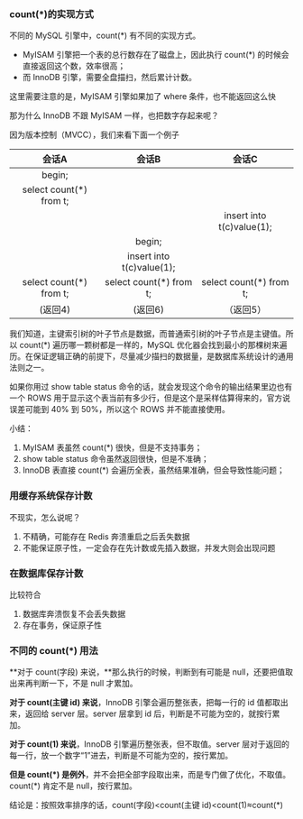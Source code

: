 ### count(*)的实现方式

不同的 MySQL 引擎中，count(*) 有不同的实现方式。

- MyISAM 引擎把一个表的总行数存在了磁盘上，因此执行 count(*) 的时候会直接返回这个数，效率很高；
- 而 InnoDB 引擎，需要全盘描扫，然后累计计数。

这里需要注意的是，MyISAM 引擎如果加了 where 条件，也不能返回这么快

那为什么 InnoDB 不跟 MyISAM 一样，也把数字存起来呢？

因为版本控制（MVCC），我们来看下面一个例子

|          会话A          |           会话B           |           会话C           |
| :---------------------: | :-----------------------: | :-----------------------: |
|         begin;          |                           |                           |
| select count(*) from t; |                           |                           |
|                         |                           | insert into t(c)value(1); |
|                         |          begin;           |                           |
|                         | insert into t(c)value(1); |                           |
| select count(*) from t; |  select count(*) from t;  |  select count(*) from t;  |
|         (返回4)         |          (返回6)          |         （返回5）         |

我们知道，主键索引树的叶子节点是数据，而普通索引树的叶子节点是主键值。所以 count(*) 遍历哪一颗树都是一样的，MySQL 优化器会找到最小的那棵树来遍历。在保证逻辑正确的前提下，尽量减少描扫的数据量，是数据库系统设计的通用法则之一。

如果你用过 show table status 命令的话，就会发现这个命令的输出结果里边也有一个 ROWS 用于显示这个表当前有多少行，但是这个是采样估算得来的，官方说误差可能到 40% 到 50%，所以这个 ROWS 并不能直接使用。

小结：

1. MyISAM 表虽然 count(*) 很快，但是不支持事务；
2. show table status 命令虽然返回很快，但是不准确；
3. InnoDB 表直接 count(*) 会遍历全表，虽然结果准确，但会导致性能问题；



### 用缓存系统保存计数

不现实，怎么说呢？

1. 不精确，可能存在 Redis 奔溃重启之后丢失数据
2. 不能保证原子性，一定会存在先计数或先插入数据，并发大则会出现问题

### 在数据库保存计数

比较符合

1. 数据库奔溃恢复不会丢失数据
2. 存在事务，保证原子性



### 不同的 count(*) 用法

**对于 count(字段) 来说，**那么执行的时候，判断到有可能是 null，还要把值取出来再判断一下，不是 null 才累加。

**对于 count(主键 id) 来说**，InnoDB 引擎会遍历整张表，把每一行的 id 值都取出来，返回给 server 层。server 层拿到 id 后，判断是不可能为空的，就按行累加。

**对于 count(1) 来说**，InnoDB 引擎遍历整张表，但不取值。server 层对于返回的每一行，放一个数字“1”进去，判断是不可能为空的，按行累加。

**但是 count(*) 是例外**，并不会把全部字段取出来，而是专门做了优化，不取值。count(*) 肯定不是 null，按行累加。

结论是：按照效率排序的话，count(字段)<count(主键 id)<count(1)≈count(*)